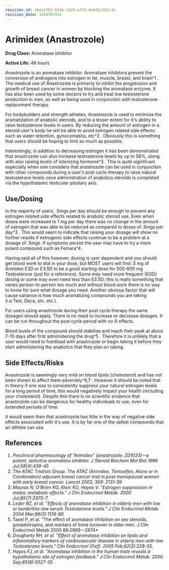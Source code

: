 ```yaml
---
revision_id: e6ea13b6-b54b-11e9-af79-0ebdbc2b1c3c
revision_date: 1564767321
---
```


# Arimidex (Anastrozole)

**Drug Class:** Aromatase Inhibitor
 
**Active Life:** 48 hours

Anastrozole is an aromatase inhibitor. Aromatase inhibitors prevent the conversion of androgens into estrogen in fat, muscle, breast, and brain^1 . The medical use of Anastrozole is primarily to inhibit the progression and growth of breast cancer in women by blocking the aromatase enzyme. It has also been used by some doctors to try and treat low testosterone production in men, as well as being used in conjunction with testosterone replacement therapy. 

For bodybuilders and strength athletes, Anastrozole is used to minimize the aromatization of anabolic steroids, and to a lesser extent for it's ability to raise testosterone levels in users. By reducing the amount of estrogen in a steroid user's body he will be able to avoid estrogen related side effects such as water retention, gynocomastia, etc^2 . Obviously this is something that users should be hoping to limit as much as possible.

Interestingly, in addition to decreasing estrogen it has been demonstrated that anastrozole can also increase testosterone levels by up to 58%, along with also raising levels of lutenizing hormone^3 . This is quite significant especially when one considers that anastrozole can be used in conjunction with other compounds during a user's post cycle therapy to raise natural testosterone levels once administration of anabolics steroids is completed via the hypothalamic testicular pituitary axis.

## Use/Dosing

In the majority of users, .5mgs per day should be enough to prevent any estrogen related side effects related to anabolic steroid use. Even when doses were increased to 1 mg per day there was no change in the amount of estrogen that was able to be reduced as compared to doses of .5mgs per day^3 . This would seem to indicate that raising your dosage will show no further results if estrogenic side effects continue to be a problem at a dosage of .5mgs. If symptoms persist the user may have to try a more potent compound such as Femara^4 . 

Having said all of this however, dosing is user dependent and you should get blood work to dial in your dose, but MOST users will find .5 mg of Arimidex E3D or E3.5D to be a good starting dose for 500-600 mg Testosterone (just for a reference). Some may need more frequent (EOD) dosing or some may even need less than E3.5D; this is really something that varies person-to-person too much and without blood work there is no way to know for sure what dosage you need. Another obvious factor that will cause variance is how much aromatizing compounds you are taking (i.e.Test, Deca, etc. etc.).

For users using anastrozole during their post cycle therapy the same dosages should apply. There is no need to increase or decrease dosages. It can be run throughout the post cycle period with no ill effects.

Blood levels of the compound should stabilize and reach their peak at about 7-10 days after first administering the drug^5 . Therefore it is unlikely that a user would need to frontload with anastrozole or begin taking it before they start administering the anabolics that they plan on taking.

## Side Effects/Risks

Anastrozole is seemingly very mild on blood lipids (cholesterol) and has not been shown to affect them adversely^6,7 . However it should be noted that in theory if one was to consistently suppress your natural estrogen levels for a long period of time, this would negatively impact your health (including your cholesterol). Despite this there is no scientific evidence that anastrozole can be dangerous for healthy individuals to use, even for extended periods of time. 

It would seem then that anastrozole has little in the way of negative side effects associated with it's use. It is by far one of the safest compounds that an athlete can use.

## References

1. *Preclinical pharmacology of "Arimidex" (anastrozole: ZD1033)--a potent, selective aromatase inhibitor. J Steroid Biochem Mol Biol 1996 Jul;58(4):439-45*
2. *The ATAC Trialists Group. The ATAC (Arimidex, Tamoxifen, Alone or in Combination) adjuvant breast cancer trial in post-menopausal women with early breast cancer. Lancet 2002; 359: 2131-39*
3. *Mauras N, O'Brien KO, Klein KO, Hayes V. "Estrogen suppression in males: metabolic effects." J Clin Endocrinol Metab. 2000 Jul;85(7):2370-7.*
4. *Leder BZ, et al. "Effects of aromatase inhibition in elderly men with low or borderline-low serum Testosterone levels." J Clin Endocrinol Metab. 2004 Mar;89(3):1174-80.*
5. Taxel P, et al. "The effect of aromatase inhibition on sex steroids, gonadotropins, and markers of bone turnover in older men. J Clin Endocrinol Metab 2000 86:2869—2874*
6. *Dougherty RH, et al. "Effect of aromatase inhibition on lipids and inflammatory markers of cardiovascular disease in elderly men with low Testosterone levels." Clin Endocrinol (Oxf). 2005 Feb;62(2):228-35.*
7. *Hayes FJ, et al. "Aromatase inhibition in the human male reveals a hypothalamic site of estrogen feedback." J Clin Endocrinol Metab. 2000 Sep;85(9):3027-35.*
